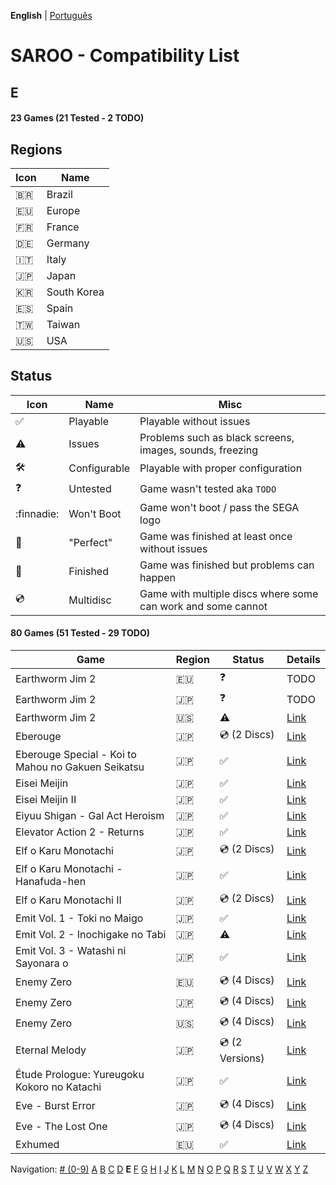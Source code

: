 **English** | [Português](../pt-br/E.md)

# SAROO - Compatibility List

## E

#### 23 Games (21 Tested - 2 TODO)

## Regions

| Icon     | Name        |
| -------- | ----------- |
| :brazil: | Brazil      |
| :eu:     | Europe      |
| :fr:     | France      |
| :de:     | Germany     |
| :it:     | Italy       |
| :jp:     | Japan       |
| :kr:     | South Korea |
| :es:     | Spain       |
| :taiwan: | Taiwan      |
| :us:     | USA         |

## Status

| Icon                | Name         | Misc                                                         |
| ------------------- | ------------ | ------------------------------------------------------------ |
| :white_check_mark:  | Playable     | Playable without issues                                      |
| :warning:           | Issues       | Problems such as black screens, images, sounds, freezing     |
| :hammer_and_wrench: | Configurable | Playable with proper configuration                           |
| :question:          | Untested     | Game wasn't tested aka `TODO`                                |
| :finnadie:          | Won't Boot   | Game won't boot / pass the SEGA logo                         |
| :100:               | "Perfect"    | Game was finished at least once without issues               |
| :checkered_flag:    | Finished     | Game was finished but problems can happen                    |
| :cd:                | Multidisc    | Game with multiple discs where some can work and some cannot |

#### 80 Games (51 Tested - 29 TODO)

| Game                                               | Region | Status             | Details                                                       |
| -------------------------------------------------- | ------ | ------------------ | ------------------------------------------------------------- |
| Earthworm Jim 2                                    | :eu:   | :question:         | TODO                                                          |
| Earthworm Jim 2                                    | :jp:   | :question:         | TODO                                                          |
| Earthworm Jim 2                                    | :us:   | :warning:          | [Link](../../../Regions/Retails/USA/T-13203H/01/README.md)    |
| Eberouge                                           | :jp:   | :cd: (2 Discs)     | [Link](../../../Regions/Retails/Japan/T-10309G/01/README.md)  |
| Eberouge Special - Koi to Mahou no Gakuen Seikatsu | :jp:   | :white_check_mark: | [Link](../../../Regions/Retails/Japan/T-10315G/01/README.md)  |
| Eisei Meijin                                       | :jp:   | :white_check_mark: | [Link](../../../Regions/Retails/Japan/T-9506G/01/README.md)   |
| Eisei Meijin II                                    | :jp:   | :white_check_mark: | [Link](../../../Regions/Retails/Japan/T-9516G//01/README.md)  |
| Eiyuu Shigan - Gal Act Heroism                     | :jp:   | :white_check_mark: | [Link](../../../Regions/Retails/Japan/T-5204G//01/README.md)  |
| Elevator Action 2 - Returns                        | :jp:   | :white_check_mark: | [Link](../../../Regions/Retails/Japan/T-19903G/01/README.md)  |
| Elf o Karu Monotachi                               | :jp:   | :cd: (2 Discs)     | [Link](../../../Regions/Retails/Japan/T-16605G/01/README.md)  |
| Elf o Karu Monotachi - Hanafuda-hen                | :jp:   | :white_check_mark: | [Link](../../../Regions/Retails/Japan/T-16606G/01/README.md)  |
| Elf o Karu Monotachi II                            | :jp:   | :cd: (2 Discs)     | [Link](../../../Regions/Retails/Japan/T-16610G/01/README.md)  |
| Emit Vol. 1 - Toki no Maigo                        | :jp:   | :white_check_mark: | [Link](../../../Regions/Retails/Japan/T-7602G/01/README.md)   |
| Emit Vol. 2 - Inochigake no Tabi                   | :jp:   | :warning:          | [Link](../../../Regions/Retails/Japan/T-7603G/01/README.md)   |
| Emit Vol. 3 - Watashi ni Sayonara o                | :jp:   | :white_check_mark: | [Link](../../../Regions/Retails/Japan/T-7604G/01/README.md)   |
| Enemy Zero                                         | :eu:   | :cd: (4 Discs)     | [Link](../../../Regions/Retails/Europe/MK-81076/01/README.md) |
| Enemy Zero                                         | :jp:   | :cd: (4 Discs)     | [Link](../../../Regions/Retails/Japan/T-30001G/01/README.md)  |
| Enemy Zero                                         | :us:   | :cd: (4 Discs)     | [Link](../../../Regions/Retails/USA/MK-81076/01/README.md)    |
| Eternal Melody                                     | :jp:   | :cd: (2 Versions)  | [Link](../../../Regions/Retails/Japan/T-27802G/01/README.md)  |
| Étude Prologue: Yureugoku Kokoro no Katachi        | :jp:   | :white_check_mark: | [Link](../../../Regions/Retails/Japan/T-37901G/01/README.md)  |
| Eve - Burst Error                                  | :jp:   | :cd: (4 Discs)     | [Link](../../../Regions/Retails/Japan/T-15022G/01/README.md)  |
| Eve - The Lost One                                 | :jp:   | :cd: (4 Discs)     | [Link](../../../Regions/Retails/Japan/T-15035G/01/README.md)  |
| Exhumed                                            | :eu:   | :white_check_mark: | [Link](../../../Regions/Retails/Europe/MK-81084/01/README.md) |

Navigation:
[# (0-9)](./09.md) [A](./A.md) [B](./B.md) [C](./C.md) [D](./D.md) **E** [F](./F.md) [G](./G.md) [H](./H.md) [I](./I.md) [J](./J.md) [K](./K.md) [L](./L.md) [M](./M.md) [N](./N.md) [O](./O.md) [P](./P.md) [Q](./Q.md) [R](./R.md) [S](./S.md) [T](./T.md) [U](./U.md) [V](./V.md) [W](./W.md) [X](./X.md) [Y](./Y.md) [Z](./Z.md)
